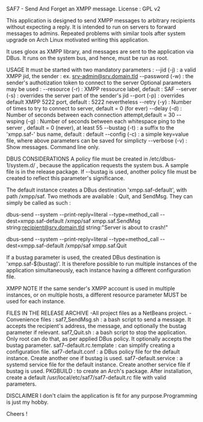 SAF7 - Send And Forget an XMPP message.
License : GPL v2

This application is designed to send XMPP messages to arbitrary recipients 
without expecting a reply. It is intended to run on servers to forward messages 
to admins. Repeated problems with similar tools after system upgrade on Arch 
Linux motivated writing this application.

It uses gloox as XMPP library, and messages are sent to the application via 
DBus. It runs on the system bus, and hence, must be run as root.

USAGE
It must be started with two mandatory parameters :
    --jid (-j) : a valid XMPP jid, the sender : ex. srv-admin@srv.domain.tld
    --password (-w) : the sender's authotization token to connect to the server
Optional parameters may be used :
    --resource (-r) : XMPP ressource label, default : SAF
    --server (-s) : overrides the server part of the sender's jid
    --port (-p) : overrides default XMPP 5222 port, default : 5222 nevertheless
    --retry (-y) : Number of times to try to connect to server, default = 0 
(for ever)
    --delay (-d) : Number of seconds between each connection attempt,default = 
30
    --wsping (-g) : Number of seconds between each whitespace ping to the server 
, default = 0 (never), at least 55
    --bustag (-t) : a suffix to the 'xmpp.saf-' bus name, default : default
    --config (-c) : a simple key=value file, where above parameters can be 
saved for simplicty
    --verbose (-v) : Show messages. Command line only.

DBUS CONSIDERATIONS
A policy file must be created in /etc/dbus-1/system.d/ , because the 
application requests the system bus. A sample file is in the release package. 
If --bustag is used, another policy file must be created to reflect this 
parameter's significance.

The default instance creates a DBus destination 'xmpp.saf-default', with path 
/xmpp/saf. Two methods are available : Quit, and SendMsg. They can simply be 
called as such :

dbus-send --system --print-reply=literal --type=method_call 
--dest=xmpp.saf-default /xmpp/saf xmpp.saf.SendMsg 
string:recipient@srv.domain.tld string:"Server is about to crash!"

dbus-send --system --print-reply=literal --type=method_call 
--dest=xmpp.saf-default /xmpp/saf xmpp.saf.Quit

If a bustag parameter is used, the created DBus destination is 
'xmpp.saf-$(bustag)'. It is therefore possible to run multiple instances of the 
application simultaneously, each instance having a different configuration file.

XMPP NOTE
If the same sender's XMPP account is used in multiple instances, or on multiple 
hosts, a different resource parameter MUST be used for each instance.

FILES IN THE RELEASE ARCHIVE
 -All project files as a NetBeans project.
 -Convenience files :
    saf7_SendMsg.sh : a bash script to send a message. It accepts the 
recipient's address, the message, and optionally the bustag parameter if 
relevant.
    saf7_Quit.sh : a bash script to stop the application. Only root can do that, 
as per applied DBus policy. It optionally accepts the bustag parameter.
    saf7-default.rc.template : can simplify creating a configuration file.
    saf7-default.conf : a DBus policy file for the default instance. Create 
another one if bustag is used.
    saf7-default.service : a systemd service file for the default instance. 
Create another service file if bustag is used.
    PKGBUILD : to create an Arch's package. After installation, create a 
default /usr/local/etc/saf7/saf7-default.rc file with valid parameters.

DISCLAIMER
I don't claim the application is fit for any purpose.Programming is just my hobby.

Cheers !
